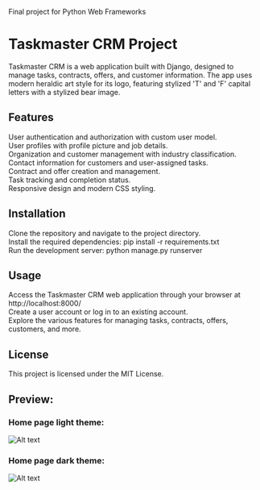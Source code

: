 Final project for Python Web Frameworks

# Taskmaster CRM Project
Taskmaster CRM is a web application built with Django, designed to manage tasks, contracts, offers, and customer information. The app uses modern heraldic art style for its logo, featuring stylized 'T' and 'F' capital letters with a stylized bear image.

## Features
User authentication and authorization with custom user model.<br>
User profiles with profile picture and job details.<br>
Organization and customer management with industry classification.<br>
Contact information for customers and user-assigned tasks.<br>
Contract and offer creation and management.<br>
Task tracking and completion status.<br>
Responsive design and modern CSS styling.<br>

## Installation
Clone the repository and navigate to the project directory.<br>
Install the required dependencies: pip install -r requirements.txt <br>
Run the development server: python manage.py runserver

## Usage
Access the Taskmaster CRM web application through your browser at http://localhost:8000/<br>
Create a user account or log in to an existing account.<br>
Explore the various features for managing tasks, contracts, offers, customers, and more.<br>

## License
This project is licensed under the MIT License.


## Preview:
### Home page light theme:
![Alt text](https://github.com/mi6oo6im/my_python_training/blob/main/web/Home_light_theme.png?raw=true "Home page light theme")
### Home page dark theme:
![Alt text](https://github.com/mi6oo6im/my_python_training/blob/main/web/Home_dark_theme.png?raw=true "Home page dark theme")
